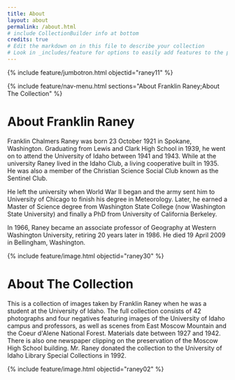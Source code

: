 ```yaml
---
title: About
layout: about
permalink: /about.html
# include CollectionBuilder info at bottom
credits: true
# Edit the markdown on in this file to describe your collection
# Look in _includes/feature for options to easily add features to the page
---
```


{% include feature/jumbotron.html objectid="raney11" %} 

{% include feature/nav-menu.html sections="About Franklin Raney;About The Collection" %}

# About Franklin Raney

Franklin Chalmers Raney was born 23 October 1921 in Spokane, Washington. Graduating from Lewis and Clark High School in 1939, he went on to attend the University of Idaho between 1941 and 1943. While at the university Raney lived in the Idaho Club, a living cooperative built in 1935. He was also a member of the Christian Science Social Club known as the Sentinel Club.

He left the university when World War II began and the army sent him to University of Chicago to finish his degree in Meteorology. Later, he earned a Master of Science degree from Washington State College (now Washington State University) and finally a PhD from University of California Berkeley.

In 1966, Raney became an associate professor of Geography at Western Washington University, retiring 20 years later in 1986. He died 19 April 2009 in Bellingham, Washington.

{% include feature/image.html objectid="raney30" %}

# About The Collection

This is a collection of images taken by Franklin Raney when he was a student at the University of Idaho. The full collection consists of 42 photographs and four negatives featuring images of the University of Idaho campus and professors, as well as scenes from East Moscow Mountain and the Coeur d'Alene National Forest. Materials date between 1927 and 1942. There is also one newspaper clipping on the preservation of the Moscow High School building. Mr. Raney donated the collection to the University of Idaho Library Special Collections in 1992. 

{% include feature/image.html objectid="raney02" %}
